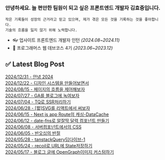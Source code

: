 ### 안녕하세요. 늘 편안한 팀원이 되고 싶은 프론트엔드 개발자 김효중입니다.


```
작은 기록들이 성장의 근거라고 믿고 있으며, 제가 겪은 모든 것을 기록하는 것을 좋아합니다.
기술의 흐름을 잃지 않기 위해 노력합니다.
```

- 👓 업사이트 프론트엔드 개발자 인턴 <i>(2024.08~2024.11)</i>
- 👀 프로그래머스 웹 데브코스 4기  <i>(2023.06~2023.12)</i>

## ✅ Latest Blog Post
[2024/12/31 - 안녕 2024](https://hj-devlog.vercel.app/blog/2024%EB%85%84%20%ED%9A%8C%EA%B3%A0)
<br />
[2024/12/22 - 디자인 시스템을 만들어보면서](https://beaded-menu-418.notion.site/ab15b9f41a324b8e95cbf13dc3144571)
<br />
[2024/08/15 - 페이지의 흐름을 제어해보자](https://hj-devlog.vercel.app/blog/%ED%8E%98%EC%9D%B4%EC%A7%80%EC%9D%98%20%ED%9D%90%EB%A6%84%EC%9D%84%20%EC%A0%9C%EC%96%B4%ED%95%B4%EB%B3%B4%EC%9E%90) <br/>
[2024/07/27 - GA를 블로그에 녹여보자](https://hj-devlog.vercel.app/blog/GA%EB%A5%BC%20%EB%B8%94%EB%A1%9C%EA%B7%B8%EC%97%90%20%EB%85%B9%EC%97%AC%EB%B3%B4%EC%9E%90) <br/>
[2024/07/04 - TQ로 SSR처리하기](https://hj-devlog.vercel.app/blog/TQ%EB%A1%9C%20SSR%EC%B2%98%EB%A6%AC%ED%95%98%EA%B8%B0) <br/>
[2024/06/28 - [짧]SVG를 리액트에서 써보자](https://hj-devlog.vercel.app/blog/%5B%EC%A7%A7%5DSVG%EB%A5%BC%20%EB%A6%AC%EC%95%A1%ED%8A%B8%EC%97%90%EC%84%9C%20%EC%8D%A8%EB%B3%B4%EC%9E%90) <br/>
[2024/06/15 - Next js app Route의 캐싱-DataCache](https://hj-devlog.vercel.app/blog/Next%20js%20app%20Route%EC%9D%98%20%EC%BA%90%EC%8B%B1-DataCache) <br/>
[2024/06/12 - date-fns로 알잘딱 달력 컴포넌트 만들기](https://hj-devlog.vercel.app/blog/date-fns%EB%A1%9C%20%EC%95%8C%EC%9E%98%EB%94%B1%20%EB%8B%AC%EB%A0%A5%20%EC%BB%B4%ED%8F%AC%EB%84%8C%ED%8A%B8%20%EB%A7%8C%EB%93%A4%EA%B8%B0) <br/>
[2024/06/08 - 서버컴포넌트에서의 CSS](https://hj-devlog.vercel.app/blog/%EC%84%9C%EB%B2%84%EC%BB%B4%ED%8F%AC%EB%84%8C%ED%8A%B8%EC%97%90%EC%84%9C%EC%9D%98%20CSS) <br/>
[2024/06/05 - 반오십의 반절](https://hj-devlog.vercel.app/blog/%EB%B0%98%EC%98%A4%EC%8B%AD%EC%9D%98%20%EB%B0%98%EC%A0%88) <br/>
[2024/05/28 - tanstackQuery딥다이브-1](https://hj-devlog.vercel.app/blog/tanstackQuery%EB%94%A5%EB%8B%A4%EC%9D%B4%EB%B8%8C-1) <br/>
[2024/05/24 - recoil로 URL에 State저장하기](https://hj-devlog.vercel.app/blog/recoil%EB%A1%9C%20URL%EC%97%90%20State%EC%A0%80%EC%9E%A5%ED%95%98%EA%B8%B0) <br/>
[2024/05/17 - 블로그 글에 OpenGraph이미지 커스텀하기](https://hj-devlog.vercel.app/blog/%EB%B8%94%EB%A1%9C%EA%B7%B8%20%EA%B8%80%EC%97%90%20OpenGraph%EC%9D%B4%EB%AF%B8%EC%A7%80%20%EC%BB%A4%EC%8A%A4%ED%85%80%ED%95%98%EA%B8%B0) <br/>
